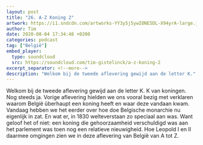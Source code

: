 ```yaml
---
layout: post
title: "26. A-Z Koning 2"
artwork: https://i1.sndcdn.com/artworks-YY3y5j5ywIONE5DL-X94yrA-large.jpg
author: Tim
date: 2020-08-04 17:34:48 +0200
categories: podcast
tag: ["België"]
embed_player:
  type: soundcloud
  src: https://soundcloud.com/tim-gistelinck/a-z-koning-2
excerpt_separator: <!--more-->
description: "Welkom bij de tweede aflevering gewijd aan de letter K."
---
```

Welkom bij de tweede aflevering gewijd aan de letter K. K van koningen. Nog steeds ja. Vorige aflevering hielden we ons vooral bezig met verklaren waarom België überhaupt een koning heeft en waar deze vandaan kwam. Vandaag hebben we het eerder over hoe doe Belgische monarchie nu eigenlijk in zat. En wat er, in 1830 welteverstaan zo speciaal aan was. Want geloof het of niet: een koning die gehoorzaamheid verschuldigd was aan het parlement was toen nog een relatieve nieuwigheid. Hoe Leopold I en II daarmee omgingen zien we in deze aflevering van België van A tot Z.